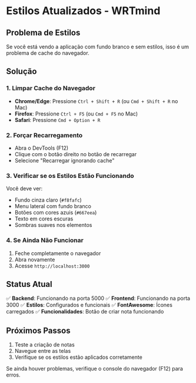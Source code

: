 # Estilos Atualizados - WRTmind

## Problema de Estilos

Se você está vendo a aplicação com fundo branco e sem estilos, isso é um problema de cache do navegador.

## Solução

### 1. Limpar Cache do Navegador
- **Chrome/Edge**: Pressione `Ctrl + Shift + R` (ou `Cmd + Shift + R` no Mac)
- **Firefox**: Pressione `Ctrl + F5` (ou `Cmd + F5` no Mac)
- **Safari**: Pressione `Cmd + Option + R`

### 2. Forçar Recarregamento
- Abra o DevTools (F12)
- Clique com o botão direito no botão de recarregar
- Selecione "Recarregar ignorando cache"

### 3. Verificar se os Estilos Estão Funcionando
Você deve ver:
- Fundo cinza claro (`#f8fafc`)
- Menu lateral com fundo branco
- Botões com cores azuis (`#667eea`)
- Texto em cores escuras
- Sombras suaves nos elementos

### 4. Se Ainda Não Funcionar
1. Feche completamente o navegador
2. Abra novamente
3. Acesse `http://localhost:3000`

## Status Atual

✅ **Backend**: Funcionando na porta 5000
✅ **Frontend**: Funcionando na porta 3000
✅ **Estilos**: Configurados e funcionais
✅ **FontAwesome**: Ícones carregados
✅ **Funcionalidades**: Botão de criar nota funcionando

## Próximos Passos

1. Teste a criação de notas
2. Navegue entre as telas
3. Verifique se os estilos estão aplicados corretamente

Se ainda houver problemas, verifique o console do navegador (F12) para erros. 